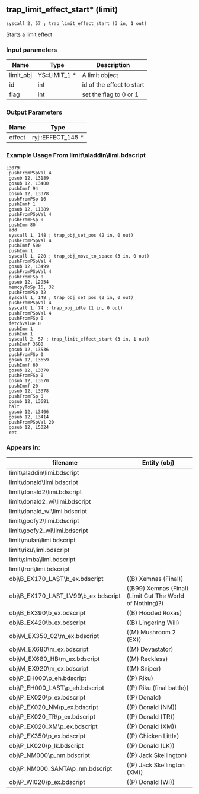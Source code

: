 ## trap_limit_effect_start* (limit)

`syscall 2, 57 ; trap_limit_effect_start (3 in, 1 out)`

Starts a limit effect

### Input parameters
| Name | Type | Description
|------|------|------------
| limit_obj   | YS::LIMIT_1 *   | A limit object
| id   | int   | id of the effect to start
| flag   | int   | set the flag to 0 or 1


### Output Parameters
| Name | Type
|------|-----
| effect   | ryj::EFFECT_145 *   
### Example Usage From limit\aladdin\limi.bdscript
```plaintext
L3079:
 pushFromPSpVal 4
 gosub 12, L3189
 gosub 12, L3400
 pushImmf 94
 gosub 12, L3378
 pushFromPSp 16
 pushImmf 1
 gosub 12, L1889
 pushFromPSpVal 4
 pushFromFSp 0
 pushImm 80
 add 
 syscall 1, 148 ; trap_obj_set_pos (2 in, 0 out)
 pushFromPSpVal 4
 pushImmf 500
 pushImm 1
 syscall 1, 220 ; trap_obj_move_to_space (3 in, 0 out)
 pushFromPSpVal 4
 gosub 12, L3499
 pushFromPSpVal 4
 pushFromFSp 0
 gosub 12, L2954
 memcpyToSp 16, 32
 pushFromPSp 32
 syscall 1, 148 ; trap_obj_set_pos (2 in, 0 out)
 pushFromPSpVal 4
 syscall 1, 74 ; trap_obj_idle (1 in, 0 out)
 pushFromPSpVal 4
 pushFromFSp 0
 fetchValue 0
 pushImm 1
 pushImm 1
 syscall 2, 57 ; trap_limit_effect_start (3 in, 1 out)
 pushImmf 3600
 gosub 12, L3536
 pushFromFSp 0
 gosub 12, L3659
 pushImmf 60
 gosub 12, L3378
 pushFromFSp 0
 gosub 12, L3670
 pushImmf 20
 gosub 12, L3378
 pushFromFSp 0
 gosub 12, L3681
 halt 
 gosub 12, L3406
 gosub 12, L3414
 pushFromPSpVal 20
 gosub 12, L5024
 ret
```


### Appears in:
| filename | Entity (obj)
|----------|-------------
| limit\aladdin\limi.bdscript       |           
| limit\donald\limi.bdscript       |           
| limit\donald2\limi.bdscript       |           
| limit\donald2_wi\limi.bdscript       |           
| limit\donald_wi\limi.bdscript       |           
| limit\goofy2\limi.bdscript       |           
| limit\goofy2_wi\limi.bdscript       |           
| limit\mulan\limi.bdscript       |           
| limit\riku\limi.bdscript       |           
| limit\simba\limi.bdscript       |           
| limit\tron\limi.bdscript       |           
| obj\B_EX170_LAST\b_ex.bdscript       | ((B) Xemnas (Final))          
| obj\B_EX170_LAST_LV99\b_ex.bdscript       | ((B99) Xemnas (Final) (Limit Cut The World of Nothing)?)          
| obj\B_EX390\b_ex.bdscript       | ((B) Hooded Roxas)          
| obj\B_EX420\b_ex.bdscript       | ((B) Lingering Will)          
| obj\M_EX350_02\m_ex.bdscript       | ((M) Mushroom 2 (EX))          
| obj\M_EX680\m_ex.bdscript       | ((M) Devastator)          
| obj\M_EX680_HB\m_ex.bdscript       | ((M) Reckless)          
| obj\M_EX920\m_ex.bdscript       | ((M) Sniper)          
| obj\P_EH000\p_eh.bdscript       | ((P) Riku)          
| obj\P_EH000_LAST\p_eh.bdscript       | ((P) Riku (final battle))          
| obj\P_EX020\p_ex.bdscript       | ((P) Donald)          
| obj\P_EX020_NM\p_ex.bdscript       | ((P) Donald (NM))          
| obj\P_EX020_TR\p_ex.bdscript       | ((P) Donald (TR))          
| obj\P_EX020_XM\p_ex.bdscript       | ((P) Donald (XM))          
| obj\P_EX350\p_ex.bdscript       | ((P) Chicken Little)          
| obj\P_LK020\p_lk.bdscript       | ((P) Donald (LK))          
| obj\P_NM000\p_nm.bdscript       | ((P) Jack Skellington)          
| obj\P_NM000_SANTA\p_nm.bdscript       | ((P) Jack Skellington (XM))          
| obj\P_WI020\p_ex.bdscript       | ((P) Donald (WI))          



